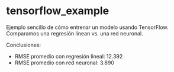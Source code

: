 # tensorflow_example
Ejemplo sencillo de cómo entrenar un modelo usando TensorFlow. Comparamos una regresión linean vs. una red neuronal.

Conclusiones:

- RMSE promedio con regresión lineal: 12.392
- RMSE promedio con red neuronal: 3.890
